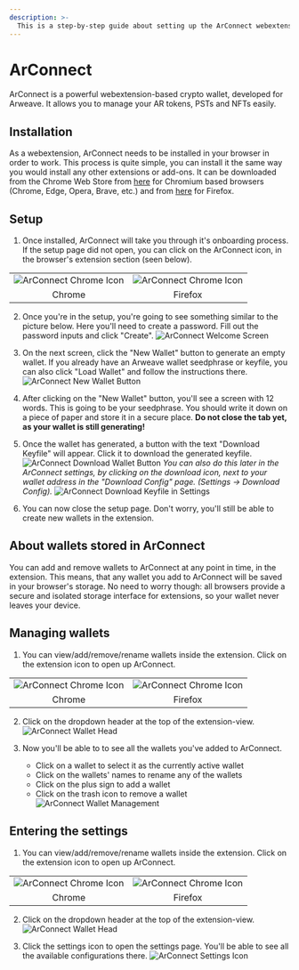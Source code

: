 ```yaml
---
description: >-
  This is a step-by-step guide about setting up the ArConnect webextension wallet for Arweave.
---
```


# ArConnect

ArConnect is a powerful webextension-based crypto wallet, developed for Arweave. It allows you to manage your AR tokens, PSTs and NFTs easily.

## Installation

As a webextension, ArConnect needs to be installed in your browser in order to work. This process is quite simple, you can install it the same way you would install any other extensions or add-ons. It can be downloaded from the Chrome Web Store from [here](https://chrome.google.com/webstore/detail/arconnect/einnioafmpimabjcddiinlhmijaionap) for Chromium based browsers (Chrome, Edge, Opera, Brave, etc.) and from [here](https://addons.mozilla.org/en-US/firefox/addon/arconnect/) for Firefox.

## Setup

1. Once installed, ArConnect will take you through it's onboarding process. If the setup page did not open, you can click on the ArConnect icon, in the browser's extension section (seen below).
<table>
  <tr>
    <td>
      <img src="../.gitbook/assets/arconnect_chrome_extensions_list.png" alt="ArConnect Chrome Icon" />
    </td>
    <td>
      <img src="../.gitbook/assets/arconnect_firefox_extensions_list.png" alt="ArConnect Chrome Icon" />
    </td>
  </tr>
  <tr>
    <td style="text-align: center;">Chrome</td>
    <td style="text-align: center;">Firefox</td>
  </tr>
</table>

2. Once you're in the setup, you're going to see something similar to the picture below. Here you'll need to create a password. Fill out the password inputs and click "Create".
   ![ArConnect Welcome Screen](../.gitbook/assets/arconnect_welcome_screen.png)

3. On the next screen, click the "New Wallet" button to generate an empty wallet. If you already have an Arweave wallet seedphrase or keyfile, you can also click "Load Wallet" and follow the instructions there.
   ![ArConnect New Wallet Button](../.gitbook/assets/arconnect_welcome_new_wallet.png)

4. After clicking on the "New Wallet" button, you'll see a screen with 12 words. This is going to be your seedphrase. You should write it down on a piece of paper and store it in a secure place. **Do not close the tab yet, as your wallet is still generating!**

5. Once the wallet has generated, a button with the text "Download Keyfile" will appear. Click it to download the generated keyfile.
   ![ArConnect Download Wallet Button](../.gitbook/assets/arconnect_download_keyfile.png)
   _You can also do this later in the ArConnect settings, by clicking on the download icon, next to your wallet address in the "Download Config" page. (Settings -> Download Config)._
   ![ArConnect Download Keyfile in Settings](../.gitbook/assets/arconnect_download_keyfile_in_settings.png)

6. You can now close the setup page. Don't worry, you'll still be able to create new wallets in the extension.

## About wallets stored in ArConnect

You can add and remove wallets to ArConnect at any point in time, in the extension. This means, that any wallet you add to ArConnect will be saved in your browser's storage.
No need to worry though: all browsers provide a secure and isolated storage interface for extensions, so your wallet never leaves your device.

## Managing wallets

1. You can view/add/remove/rename wallets inside the extension. Click on the extension icon to open up ArConnect.
<table>
  <tr>
    <td>
      <img src="../.gitbook/assets/arconnect_chrome_extensions_list.png" alt="ArConnect Chrome Icon" />
    </td>
    <td>
      <img src="../.gitbook/assets/arconnect_firefox_extensions_list.png" alt="ArConnect Chrome Icon" />
    </td>
  </tr>
  <tr>
    <td style="text-align: center;">Chrome</td>
    <td style="text-align: center;">Firefox</td>
  </tr>
</table>

2. Click on the dropdown header at the top of the extension-view.
   ![ArConnect Wallet Head](../.gitbook/assets/arconnect_extension_wallet_head.png)

3. Now you'll be able to to see all the wallets you've added to ArConnect.
   - Click on a wallet to select it as the currently active wallet
   - Click on the wallets' names to rename any of the wallets
   - Click on the plus sign to add a wallet
   - Click on the trash icon to remove a wallet
     ![ArConnect Wallet Management](../.gitbook/assets/arconnect_wallet_management.png)

## Entering the settings

1. You can view/add/remove/rename wallets inside the extension. Click on the extension icon to open up ArConnect.
<table>
  <tr>
    <td>
      <img src="../.gitbook/assets/arconnect_chrome_extensions_list.png" alt="ArConnect Chrome Icon" />
    </td>
    <td>
      <img src="../.gitbook/assets/arconnect_firefox_extensions_list.png" alt="ArConnect Chrome Icon" />
    </td>
  </tr>
  <tr>
    <td style="text-align: center;">Chrome</td>
    <td style="text-align: center;">Firefox</td>
  </tr>
</table>

2. Click on the dropdown header at the top of the extension-view.
   ![ArConnect Wallet Head](../.gitbook/assets/arconnect_extension_wallet_head.png)

3. Click the settings icon to open the settings page. You'll be able to see all the available configurations there.
   ![ArConnect Settings Icon](../.gitbook/assets/arconnect_settings_icon.png)
